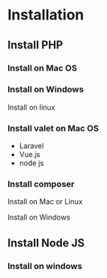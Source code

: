 # Installation

## Install PHP 

### Install on Mac OS

### Install on Windows

Install on linux

### Install valet on Mac OS

- Laravel
- Vue.js
- node js

### Install composer

Install on Mac or Linux 

Install on Windows

## Install Node JS

### Install on windows 
